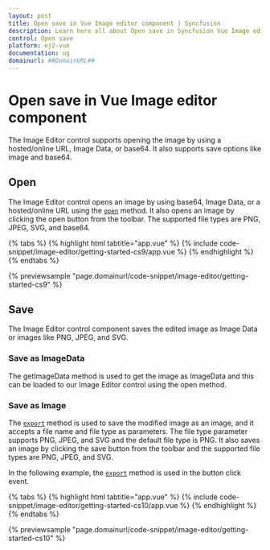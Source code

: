```yaml
---
layout: post
title: Open save in Vue Image editor component | Syncfusion
description: Learn here all about Open save in Syncfusion Vue Image editor component of Syncfusion Essential JS 2 and more.
control: Open save 
platform: ej2-vue
documentation: ug
domainurl: ##DomainURL##
---
```


# Open save in Vue Image editor component

The Image Editor control supports opening the image by using a hosted/online URL, Image Data, or base64. It also supports save options like image and base64.

## Open

The Image Editor control opens an image by using base64, Image Data, or a hosted/online URL using the [`open`](https://ej2.syncfusion.com/vue/documentation/api/image-editor/#open) method. It also opens an image by clicking the open button from the toolbar. The supported file types are PNG, JPEG, SVG, and base64.

{% tabs %}
{% highlight html tabtitle="app.vue" %}
{% include code-snippet/image-editor/getting-started-cs9/app.vue %}
{% endhighlight %}
{% endtabs %}
        
{% previewsample "page.domainurl/code-snippet/image-editor/getting-started-cs9" %}

## Save

The Image Editor control component saves the edited image as Image Data or images like PNG, JPEG, and SVG.

### Save as ImageData

The getImageData method is used to get the image as ImageData and this can be loaded to our Image Editor control using the open method.

### Save as Image

The [`export`](https://ej2.syncfusion.com/vue/documentation/api/image-editor/#export) method is used to save the modified image as an image, and it accepts a file name and file type as parameters. The file type parameter supports PNG, JPEG, and SVG and the default file type is PNG. It also saves an image by clicking the save button from the toolbar and the supported file types are PNG, JPEG, and SVG.

In the following example, the [`export`](https://ej2.syncfusion.com/vue/documentation/api/image-editor/#export) method is used in the button click event.

{% tabs %}
{% highlight html tabtitle="app.vue" %}
{% include code-snippet/image-editor/getting-started-cs10/app.vue %}
{% endhighlight %}
{% endtabs %}
        
{% previewsample "page.domainurl/code-snippet/image-editor/getting-started-cs10" %}